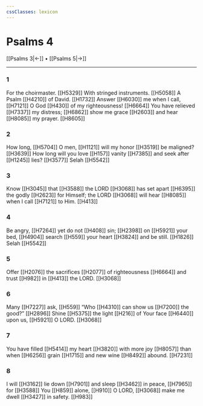 ```yaml
---
cssClasses: lexicon
---
```


# Psalms 4

[[Psalms 3|←]] • [[Psalms 5|→]]

---

### 1
For the choirmaster. [[H5329]] With stringed instruments. [[H5058]] A Psalm [[H4210]] of David. [[H1732]] Answer [[H6030]] me when I call, [[H7121]] O God [[H430]] of my righteousness! [[H6664]] You have relieved [[H7337]] my distress; [[H6862]] show me grace [[H2603]] and hear [[H8085]] my prayer. [[H8605]]

### 2
How long, [[H5704]] O men, [[H1121]] will my honor [[H3519]] be maligned? [[H3639]] How long will you love [[H157]] vanity [[H7385]] and seek after [[H1245]] lies? [[H3577]] Selah [[H5542]]

### 3
Know [[H3045]] that [[H3588]] the LORD [[H3068]] has set apart [[H6395]] the godly [[H2623]] for Himself;  the LORD [[H3068]] will hear [[H8085]] when I call [[H7121]] to Him. [[H413]]

### 4
Be angry, [[H7264]] yet do not [[H408]] sin; [[H2398]] on [[H5921]] your bed, [[H4904]] search [[H559]] your heart [[H3824]] and be still. [[H1826]] Selah [[H5542]]

### 5
Offer [[H2076]] the sacrifices [[H2077]] of righteousness [[H6664]] and trust [[H982]] in [[H413]] the LORD. [[H3068]]

### 6
Many [[H7227]] ask, [[H559]] “Who [[H4310]] can show us [[H7200]] the good?” [[H2896]] Shine [[H5375]] the light [[H216]] of Your face [[H6440]] upon us, [[H5921]] O LORD. [[H3068]]

### 7
You have filled [[H5414]] my heart [[H3820]] with more joy [[H8057]] than when [[H6256]] grain [[H1715]] and new wine [[H8492]] abound. [[H7231]]

### 8
I will [[H3162]] lie down [[H7901]] and sleep [[H3462]] in peace, [[H7965]] for [[H3588]] You [[H859]] alone, [[H910]] O LORD, [[H3068]] make me dwell [[H3427]] in safety. [[H983]]


